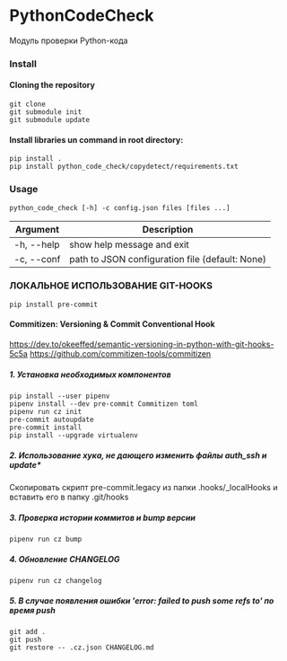 # PythonCodeCheck
Модуль проверки Python-кода

### Install     

#### Cloning the repository 
```console
git clone
git submodule init
git submodule update
```

#### Install libraries un command in root directory:
```console
pip install .
pip install python_code_check/copydetect/requirements.txt
```

### Usage
```console
python_code_check [-h] -c config.json files [files ...]
```

| Argument     | Description |
| ------------ | ----------- |
| -h, --help   | show help message and exit|
| -c, --conf   | path to JSON configuration file (default: None) |


### ЛОКАЛЬНОЕ ИСПОЛЬЗОВАНИЕ GIT-HOOKS

```console
pip install pre-commit
```

#### Commitizen: Versioning & Commit Conventional Hook
https://dev.to/okeeffed/semantic-versioning-in-python-with-git-hooks-5c5a
https://github.com/commitizen-tools/commitizen

##### 1. Установка необходимых компонентов
```console
pip install --user pipenv
pipenv install --dev pre-commit Commitizen toml
pipenv run cz init
pre-commit autoupdate
pre-commit install
pip install --upgrade virtualenv
```

##### 2. Использование хука, не дающего изменить файлы auth_ssh и update*
Скопировать скрипт pre-commit.legacy из папки .hooks/_localHooks и вставить его в папку .git/hooks

##### 3. Проверка истории коммитов и bump версии
```console
pipenv run cz bump
```

##### 4. Обновление CHANGELOG
```console
pipenv run cz changelog
```

##### 5. В случае появления ошибки 'error: failed to push some refs to' по время push
```console
git add .
git push
git restore -- .cz.json CHANGELOG.md
```